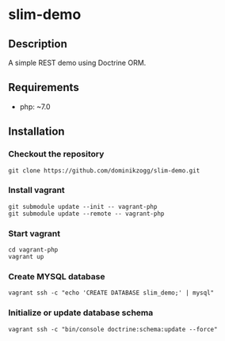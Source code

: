 # slim-demo

## Description

A simple REST demo using Doctrine ORM.

## Requirements

 * php: ~7.0

## Installation

### Checkout the repository

```{.sh}
git clone https://github.com/dominikzogg/slim-demo.git
```

### Install vagrant

```{.sh}
git submodule update --init -- vagrant-php
git submodule update --remote -- vagrant-php
```

### Start vagrant

```{.sh}
cd vagrant-php
vagrant up
```

### Create MYSQL database

```{.sh}
vagrant ssh -c "echo 'CREATE DATABASE slim_demo;' | mysql"
```

### Initialize or update database schema

```{.sh}
vagrant ssh -c "bin/console doctrine:schema:update --force"
```
